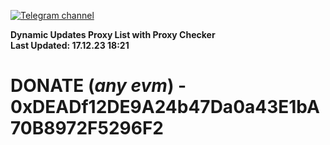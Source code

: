 [![Telegram channel](https://img.shields.io/endpoint?url=https://runkit.io/damiankrawczyk/telegram-badge/branches/master?url=https://t.me/n4z4v0d)](https://t.me/n4z4v0d) 

**Dynamic Updates Proxy List with Proxy Checker**  
**Last Updated: 17.12.23 18:21**

# DONATE (_any evm_) - 0xDEADf12DE9A24b47Da0a43E1bA70B8972F5296F2
